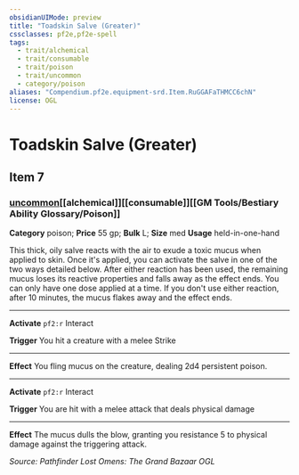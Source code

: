 ```yaml
---
obsidianUIMode: preview
title: "Toadskin Salve (Greater)"
cssclasses: pf2e,pf2e-spell
tags:
  - trait/alchemical
  - trait/consumable
  - trait/poison
  - trait/uncommon
  - category/poison
aliases: "Compendium.pf2e.equipment-srd.Item.RuGGAFaTHMCC6chN"
license: OGL
---
```

# Toadskin Salve (Greater)
## Item 7
### [uncommon](uncommon "Uncommon Rarity Trait")[[alchemical]][[consumable]][[GM Tools/Bestiary Ability Glossary/Poison]]

**Category** poison; 
**Price** 55 gp; 
**Bulk** L; **Size** med
**Usage** held-in-one-hand

This thick, oily salve reacts with the air to exude a toxic mucus when applied to skin. Once it's applied, you can activate the salve in one of the two ways detailed below. After either reaction has been used, the remaining mucus loses its reactive properties and falls away as the effect ends. You can only have one dose applied at a time. If you don't use either reaction, after 10 minutes, the mucus flakes away and the effect ends.

* * *

**Activate** `pf2:r` Interact

**Trigger** You hit a creature with a melee Strike

* * *

**Effect** You fling mucus on the creature, dealing 2d4 persistent poison.

* * *

**Activate** `pf2:r` Interact

**Trigger** You are hit with a melee attack that deals physical damage

* * *

**Effect** The mucus dulls the blow, granting you resistance 5 to physical damage against the triggering attack.

*Source: Pathfinder Lost Omens: The Grand Bazaar*
*OGL*